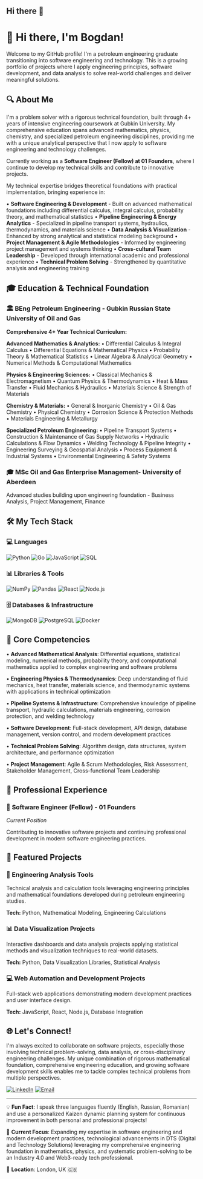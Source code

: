 ## Hi there 👋

# 👋 Hi there, I'm Bogdan!

Welcome to my GitHub profile! I'm a petroleum engineering graduate transitioning into software engineering and technology. This is a growing portfolio of projects where I apply engineering principles, software development, and data analysis to solve real-world challenges and deliver meaningful solutions.

## 🔍 About Me

I'm a problem solver with a rigorous technical foundation, built through 4+ years of intensive engineering coursework at Gubkin University. My comprehensive education spans advanced mathematics, physics, chemistry, and specialized petroleum engineering disciplines, providing me with a unique analytical perspective that I now apply to software engineering and technology challenges.

Currently working as a **Software Engineer (Fellow) at 01 Founders**, where I continue to develop my technical skills and contribute to innovative projects.

My technical expertise bridges theoretical foundations with practical implementation, bringing experience in:

• **Software Engineering & Development** - Built on advanced mathematical foundations including differential calculus, integral calculus, probability theory, and mathematical statistics
• **Pipeline Engineering & Energy Analytics** - Specialized in pipeline transport systems, hydraulics, thermodynamics, and materials science
• **Data Analysis & Visualization** - Enhanced by strong analytical and statistical modeling background
• **Project Management & Agile Methodologies** - Informed by engineering project management and systems thinking
• **Cross-cultural Team Leadership** - Developed through international academic and professional experience
• **Technical Problem Solving** - Strengthened by quantitative analysis and engineering training

## 🎓 Education & Technical Foundation

### 🏛️ **BEng Petroleum Engineering** - Gubkin Russian State University of Oil and Gas
**Comprehensive 4+ Year Technical Curriculum:**

**Advanced Mathematics & Analytics:**
• Differential Calculus & Integral Calculus
• Differential Equations & Mathematical Physics
• Probability Theory & Mathematical Statistics
• Linear Algebra & Analytical Geometry
• Numerical Methods & Computational Mathematics

**Physics & Engineering Sciences:**
• Classical Mechanics & Electromagnetism
• Quantum Physics & Thermodynamics
• Heat & Mass Transfer
• Fluid Mechanics & Hydraulics
• Materials Science & Strength of Materials

**Chemistry & Materials:**
• General & Inorganic Chemistry
• Oil & Gas Chemistry
• Physical Chemistry
• Corrosion Science & Protection Methods
• Materials Engineering & Metallurgy

**Specialized Petroleum Engineering:**
• Pipeline Transport Systems
• Construction & Maintenance of Gas Supply Networks
• Hydraulic Calculations & Flow Dynamics
• Welding Technology & Pipeline Integrity
• Engineering Surveying & Geospatial Analysis
• Process Equipment & Industrial Systems
• Environmental Engineering & Safety Systems

### 🎓 **MSc** Oil and Gas Enterprise Management- University of Aberdeen
Advanced studies building upon engineering foundation - Business Analysis, Project Management, Finance

## 🛠️ My Tech Stack

### 💻 Languages
![Python](https://img.shields.io/badge/Python-3776AB?style=for-the-badge&logo=python&logoColor=white)
![Go](https://img.shields.io/badge/Go-00ADD8?style=for-the-badge&logo=go&logoColor=white)
![JavaScript](https://img.shields.io/badge/JavaScript-F7DF1E?style=for-the-badge&logo=javascript&logoColor=black)
![SQL](https://img.shields.io/badge/SQL-4479A1?style=for-the-badge&logo=mysql&logoColor=white)

### 📊 Libraries & Tools
![NumPy](https://img.shields.io/badge/NumPy-013243?style=for-the-badge&logo=numpy&logoColor=white)
![Pandas](https://img.shields.io/badge/Pandas-150458?style=for-the-badge&logo=pandas&logoColor=white)
![React](https://img.shields.io/badge/React-20232A?style=for-the-badge&logo=react&logoColor=61DAFB)
![Node.js](https://img.shields.io/badge/Node.js-43853D?style=for-the-badge&logo=node.js&logoColor=white)

### 🗄️ Databases & Infrastructure
![MongoDB](https://img.shields.io/badge/MongoDB-47A248?style=for-the-badge&logo=mongodb&logoColor=white)
![PostgreSQL](https://img.shields.io/badge/PostgreSQL-316192?style=for-the-badge&logo=postgresql&logoColor=white)
![Docker](https://img.shields.io/badge/Docker-2496ED?style=for-the-badge&logo=docker&logoColor=white)

## 🎯 Core Competencies

• **Advanced Mathematical Analysis**: Differential equations, statistical modeling, numerical methods, probability theory, and computational mathematics applied to complex engineering and software problems

• **Engineering Physics & Thermodynamics**: Deep understanding of fluid mechanics, heat transfer, materials science, and thermodynamic systems with applications in technical optimization

• **Pipeline Systems & Infrastructure**: Comprehensive knowledge of pipeline transport, hydraulic calculations, materials engineering, corrosion protection, and welding technology

• **Software Development**: Full-stack development, API design, database management, version control, and modern development practices

• **Technical Problem Solving**: Algorithm design, data structures, system architecture, and performance optimization

• **Project Management**: Agile & Scrum Methodologies, Risk Assessment, Stakeholder Management, Cross-functional Team Leadership

## 💼 Professional Experience

### 🚀 **Software Engineer (Fellow)** - 01 Founders
*Current Position*

Contributing to innovative software projects and continuing professional development in modern software engineering practices.

## 📂 Featured Projects

### 🔧 Engineering Analysis Tools
Technical analysis and calculation tools leveraging engineering principles and mathematical foundations developed during petroleum engineering studies.

**Tech:** Python, Mathematical Modeling, Engineering Calculations

### 📊 Data Visualization Projects
Interactive dashboards and data analysis projects applying statistical methods and visualization techniques to real-world datasets.

**Tech:** Python, Data Visualization Libraries, Statistical Analysis

### 💻 Web Automation and Development Projects
Full-stack web applications demonstrating modern development practices and user interface design.

**Tech:** JavaScript, React, Node.js, Database Integration

## 🌐 Let's Connect!

I'm always excited to collaborate on software projects, especially those involving technical problem-solving, data analysis, or cross-disciplinary engineering challenges. My unique combination of rigorous mathematical foundation, comprehensive engineering education, and growing software development skills enables me to tackle complex technical problems from multiple perspectives.

[![LinkedIn](https://img.shields.io/badge/LinkedIn-0077B5?style=for-the-badge&logo=linkedin&logoColor=white)](https://linkedin.com/in/bogdan-batrinu-683bb0130/)
[![Email](https://img.shields.io/badge/Email-D14836?style=for-the-badge&logo=gmail&logoColor=white)](mailto:your.email@example.com)

---

💡 **Fun Fact**: I speak three languages fluently (English, Russian, Romanian) and use a personalized Kaizen dynamic planning system for continuous improvement in both personal and professional projects!

🎯 **Current Focus**: Expanding my expertise in software engineering and modern development practices, technological advancements in DTS (Digital and Technology Solutions) leveraging my comprehensive engineering foundation in mathematics, physics, and systematic problem-solving to be an Industry 4.0 and Web3-ready tech professional.

📍 **Location**: London, UK 🇬🇧
